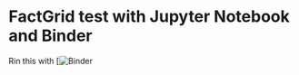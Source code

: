 # FactGrid test with Jupyter Notebook and Binder


Rin this with 
[![Binder](https://mybinder.org/v2/gh/salgo60/FactGrid/master)

